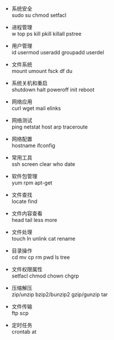 * 系统安全  
sudo su chmod setfacl
 
* 进程管理  
w top ps kill pkill killall pstree

* 用户管理  
id usermod useradd groupadd userdel

* 文件系统  
mount umount fsck df du

* 系统关机和重启  
shutdown halt poweroff init reboot

* 网络应用  
curl wget mail elinks

* 网络测试  
ping netstat host arp traceroute

* 网络配置  
hostname ifconfig

* 常用工具  
ssh screen clear who date 

* 软件包管理  
yum rpm apt-get

* 文件查找  
locate find

* 文件内容查看  
head tail less more

* 文件处理  
touch ln unlink cat rename

* 目录操作  
cd mv cp rm pwd ls tree

* 文件权限属性  
setfacl chmod chown chgrp

* 压缩解压  
zip/unzip bzip2/bunzip2 gzip/gunzip tar

* 文件传输  
ftp scp

* 定时任务  
crontab at 
